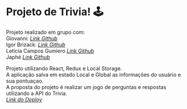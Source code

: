 #  Projeto de Trivia! 🕹️​
Projeto realizado em grupo com:<br>
Giovanni: _[Link Github](https://github.com/GiovaniKill)_<br>
Igor Brizack: _[Link Github](https://github.com/IgorBrizack)_<br>
Letícia Campos Gumiero _[Link Github](https://github.com/Leticia-C)_<br>
Japhé _[Link Github](https://github.com/cafe51)_<br>

Projeto utilizando  React, Redux e Local Storage.<br> 
A aplicação salva em estado Local e Global as informações do usuário e sua pontuaçao.<br>
A proposta do projeto é realizar um jogo de perguntas e respostas utilizando a API do Trivia.<br>
_[ Link do Deploy ](https://trivia-six-rust.vercel.app/)_<br>

